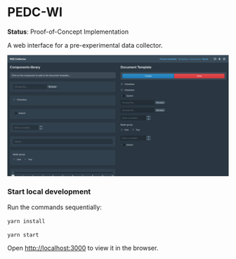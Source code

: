 # PEDC-WI

__Status__: Proof-of-Concept Implementation

A web interface for a pre-experimental data collector.
 
![template-generator](images/template-generator.png)

### Start local development 

Run the commands sequentially:

`yarn install`

`yarn start`

Open [http://localhost:3000](http://localhost:3000) to view it in the browser.
